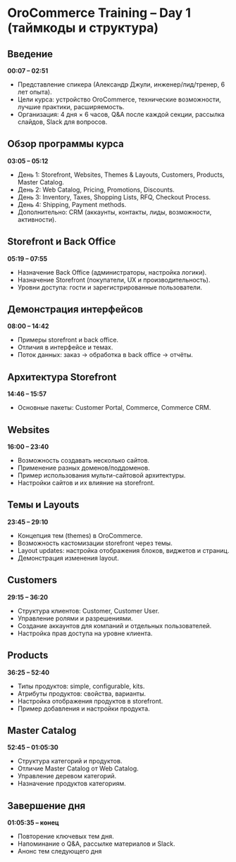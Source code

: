 # OroCommerce Training – Day 1 (таймкоды и структура)

## Введение
**00:07 – 02:51**
* Представление спикера (Александр Джули, инженер/лид/тренер, 6 лет опыта).
* Цели курса: устройство OroCommerce, технические возможности, лучшие практики, расширяемость.
* Организация: 4 дня × 6 часов, Q&A после каждой секции, рассылка слайдов, Slack для вопросов.

## Обзор программы курса
**03:05 – 05:12**
* День 1: Storefront, Websites, Themes & Layouts, Customers, Products, Master Catalog.
* День 2: Web Catalog, Pricing, Promotions, Discounts.
* День 3: Inventory, Taxes, Shopping Lists, RFQ, Checkout Process.
* День 4: Shipping, Payment methods.
* Дополнительно: CRM (аккаунты, контакты, лиды, возможности, активности).

## Storefront и Back Office
**05:19 – 07:55**
* Назначение Back Office (администраторы, настройка логики).
* Назначение Storefront (покупатели, UX и производительность).
* Уровни доступа: гости и зарегистрированные пользователи.

## Демонстрация интерфейсов
**08:00 – 14:42**
* Примеры storefront и back office.
* Отличия в интерфейсе и темах.
* Поток данных: заказ → обработка в back office → отчёты.

## Архитектура Storefront
**14:46 – 15:57**
* Основные пакеты: Customer Portal, Commerce, Commerce CRM.

## Websites
**16:00 – 23:40**
* Возможность создавать несколько сайтов.
* Применение разных доменов/поддоменов.
* Пример использования мульти-сайтовой архитектуры.
* Настройки сайтов и их влияние на storefront.

## Темы и Layouts
**23:45 – 29:10**
* Концепция тем (themes) в OroCommerce.
* Возможность кастомизации storefront через темы.
* Layout updates: настройка отображения блоков, виджетов и страниц.
* Демонстрация изменения layout.

## Customers
**29:15 – 36:20**
* Структура клиентов: Customer, Customer User.
* Управление ролями и разрешениями.
* Создание аккаунтов для компаний и отдельных пользователей.
* Настройка прав доступа на уровне клиента.

## Products
**36:25 – 52:40**
* Типы продуктов: simple, configurable, kits.
* Атрибуты продуктов: свойства, варианты.
* Настройка отображения продуктов в storefront.
* Пример добавления и настройки продукта.

## Master Catalog
**52:45 – 01:05:30**
* Структура категорий и продуктов.
* Отличие Master Catalog от Web Catalog.
* Управление деревом категорий.
* Назначение продуктов категориям.

## Завершение дня
**01:05:35 – конец**
* Повторение ключевых тем дня.
* Напоминание о Q&A, рассылке материалов и Slack.
* Анонс тем следующего дня
